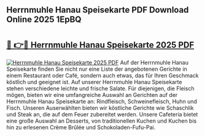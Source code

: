 ## Herrnmuhle Hanau Speisekarte PDF Download Online 2025 1EpBQ

# <h2><a href="http://gcd0v7y.nevu.top/?p=Herrnmuhle+Hanau+Speisekarte">🔗 👉🔴 Herrnmuhle Hanau Speisekarte 2025 PDF</a></h2>

[![Herrnmuhle Hanau Speisekarte 2025 PDF](https://i.imgur.com/dBaPXMq.png)](http://gcd0v7y.nevu.top/?p=Herrnmuhle+Hanau+Speisekarte)
Auf der Herrnmuhle Hanau Speisekarte finden Sie nicht nur eine Liste der angebotenen Gerichte in einem Restaurant oder Café, sondern auch etwas, das für Ihren Geschmack köstlich und geeignet ist. Auf unserer Herrnmuhle Hanau Speisekarte stehen verschiedene leichte und frische Salate. Für diejenigen, die Fleisch mögen, bieten wir eine umfangreiche Auswahl an Gerichten auf der Herrnmuhle Hanau Speisekarte an: Rindfleisch, Schweinefleisch, Huhn und Fisch. Unseren Auserwählten bieten wir köstliche Gerichte wie Schaschlik und Steak an, die auf dem Feuer zubereitet werden. Unsere Cafeteria bietet eine große Auswahl an Desserts, von traditionellen Kuchen und Kuchen bis hin zu erlesenen Crème Brûlée und Schokoladen-Fufu-Pai.
